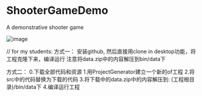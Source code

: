 # ShooterGameDemo
A demonstrative shooter game

![image](https://github.com/magicbrush/ShooterGameDemo/blob/master/document/snapshot.jpg)

// for my students:
方式一： 
安装github, 然后直接用clone in desktop功能，将工程克隆下来，编译运行
注意将data.zip中的内容解压到bin/data下

方式二：
0.下载全部代码和资源
1.用ProjectGenerator建立一个新的of工程
2.将src中的代码替换为下载的代码
3.将下载中的data.zip中的内容解压到: (工程根目录)/bin/data下
4.编译运行工程

